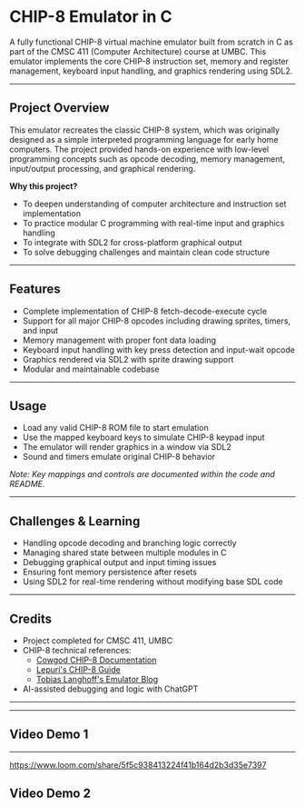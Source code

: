 # CHIP-8 Emulator in C

A fully functional CHIP-8 virtual machine emulator built from scratch in C as part of the CMSC 411 (Computer Architecture) course at UMBC. This emulator implements the core CHIP-8 instruction set, memory and register management, keyboard input handling, and graphics rendering using SDL2.

---

## Project Overview

This emulator recreates the classic CHIP-8 system, which was originally designed as a simple interpreted programming language for early home computers. The project provided hands-on experience with low-level programming concepts such as opcode decoding, memory management, input/output processing, and graphical rendering.

**Why this project?**  
- To deepen understanding of computer architecture and instruction set implementation  
- To practice modular C programming with real-time input and graphics handling  
- To integrate with SDL2 for cross-platform graphical output  
- To solve debugging challenges and maintain clean code structure  

---

## Features

- Complete implementation of CHIP-8 fetch-decode-execute cycle  
- Support for all major CHIP-8 opcodes including drawing sprites, timers, and input  
- Memory management with proper font data loading  
- Keyboard input handling with key press detection and input-wait opcode  
- Graphics rendered via SDL2 with sprite drawing support  
- Modular and maintainable codebase  

---

## Usage

- Load any valid CHIP-8 ROM file to start emulation  
- Use the mapped keyboard keys to simulate CHIP-8 keypad input  
- The emulator will render graphics in a window via SDL2  
- Sound and timers emulate original CHIP-8 behavior  

*Note: Key mappings and controls are documented within the code and README.*

---

## Challenges & Learning

- Handling opcode decoding and branching logic correctly  
- Managing shared state between multiple modules in C  
- Debugging graphical output and input timing issues  
- Ensuring font memory persistence after resets  
- Using SDL2 for real-time rendering without modifying base SDL code  

---

## Credits

- Project completed for CMSC 411, UMBC  
- CHIP-8 technical references:  
  - [Cowgod CHIP-8 Documentation](http://devernay.free.fr/hacks/chip8/C8TECH10.HTM#keyboard)  
  - [Lepuri's CHIP-8 Guide](https://lepuri.net/making-a-chip-8-emulator-in-c/)  
  - [Tobias Langhoff's Emulator Blog](https://tobiasvl.github.io/blog/write-a-chip-8-emulator/)  
- AI-assisted debugging and logic with ChatGPT  

---


---

## Video Demo 1
---
https://www.loom.com/share/5f5c938413224f41b164d2b3d35e7397

## Video Demo 2


